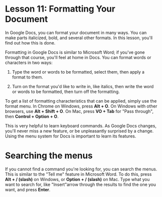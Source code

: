 # Lesson 11: Formatting Your Document

In Google Docs, you can format your document in many ways. You can make parts italicized, bold, and several other formats. In this lesson, you'll find out how this is done.

Formatting in Google Docs is similar to Microsoft Word; if you've gone through that course, you'll feel at home in Docs. You can format words or characters in two ways:

1. Type the word or words to be formatted, select them, then apply a format to them.

2. Turn on the format you'd like to write in, like italics, then write the word or words to be formatted, then turn off the formatting.

To get a list of formatting characteristics that can be applied, simply use the format menu. In Chrome on Windows, press **Alt + O**. On Windows with other browsers, use **Alt + Shift + O**. On Mac, press **VO + Tab** for "Pass through", then **Control + Option + O**.

This is very helpful to learn keyboard commands. As Google Docs changes, you'll never miss a new feature, or be unpleasantly surprised by a change. Using the menu system for Docs is important to learn its features.

# Searching the menus

If you cannot find a command you're looking for, you can search the menus. This is similar to the "Tell me" feature in Microsoft Word. To do this, press **Alt + / (slash)** on Windows, or **Option + / (slash)** on Mac. Type what you want to search for, like "Insert"arrow through the results to find the one you want, and press **Enter**.
